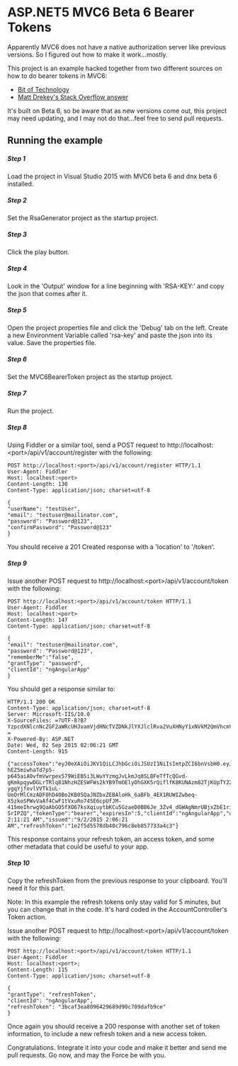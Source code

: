 # ASP.NET5 MVC6 Beta 6 Bearer Tokens

Apparently MVC6 does not have a native authorization server like previous versions. So I figured out how to make it work...mostly.

This project is an example hacked together from two different sources on how to do bearer tokens in MVC6:

* [Bit of Technology][bitoftech]
* [Matt Drekey's Stack Overflow answer][drekey]

It's built on Beta 6, so be aware that as new versions come out, this project may need updating, and I may not do that...feel free to send pull requests.

## Running the example

##### Step 1
Load the project in Visual Studio 2015 with MVC6 beta 6 and dnx beta 6 installed.

##### Step 2
Set the RsaGenerator project as the startup project.

##### Step 3
Click the play button.

##### Step 4
Look in the 'Output' window for a line beginning with 'RSA-KEY:' and copy the json that comes after it.

##### Step 5
Open the project properties file and click the 'Debug' tab on the left. Create a new Environment Variable called 'rsa-key' and paste the json into its value. Save the properties file.

##### Step 6
Set the MVC6BearerToken project as the startup project.

##### Step 7
Run the project.

##### Step 8
Using Fiddler or a similar tool, send a POST request to http://localhost:&lt;port&gt;/api/v1/account/register with the following:

```
POST http://localhost:<port>/api/v1/account/register HTTP/1.1
User-Agent: Fiddler
Host: localhost:<port>
Content-Length: 130
Content-Type: application/json; charset=utf-8

{
"userName": "testUser",
"email": "testuser@mailinator.com",
"password": "Password@123",
"confirmPassword": "Password@123"
}
```

You should receive a 201 Created response with a 'location' to '/token'.

##### Step 9
Issue another POST request to http://localhost:&lt;port&gt;/api/v1/account/token with the following:

```
POST http://localhost:<port>/api/v1/account/token HTTP/1.1
User-Agent: Fiddler
Host: localhost:<port>
Content-Length: 147
Content-Type: application/json; charset=utf-8

{
"email": "testuser@mailinator.com",
"password": "Password@123",
"rememberMe":"false",
"grantType": "password",
"clientId": "ngAngularApp"
}
```

You should get a response similar to:

```
HTTP/1.1 200 OK
Content-Type: application/json; charset=utf-8
Server: Microsoft-IIS/10.0
X-SourceFiles: =?UTF-8?B?YzpcdXNlcnNcZGF2aWRcUHJvamVjdHNcTVZDNkJlYXJlclRva2VuXHNyY1xNVkM2QmVhcmVyVG9rZW5cd3d3cm9vdFxhcGlcdjFcYWNjb3VudFx0b2tlbg==?=
X-Powered-By: ASP.NET
Date: Wed, 02 Sep 2015 02:06:21 GMT
Content-Length: 915

{"accessToken":"eyJ0eXAiOiJKV1QiLCJhbGciOiJSUzI1NiIsImtpZCI6bnVsbH0.eyJuYW1laWQiOiIxYzhjY2E3Mi05MjQxLTRiYjItOGUyZC0yYmY0N2RlYzc2Y2YiLCJ1bmlxdWVfbmFtZSI6InRlc3RVc2VyIiwiQXNwTmV0LklkZW50aXR5LlNlY3VyaXR5U3RhbXAiOiIxMTc2ZjU4NS05ZDIzLTQ4ZmQtYmM5NS02NjFjZThlMjY1NWYiLCJpc3MiOiJteWJlYXJlcnRva2VuYXBpIiwiYXVkIjoibXliZWFyZXJ0b2tlbmFwaSIsImV4cCI6MTQ0MTE2MzE4MSwibmJmIjoxNDQxMTU5NTgxfQ.Gr-hEZ5miwhaTd7p5-p645aiA0vfmVwrpex579WiEB5i3LWuYYzmgJvLkmJq8SLBFeTfTcQGvd-gKmkpqywDGLrTRlq81NhzHZESWFWs2kYB9TmOElyOhGXK5rQiflfK8KUNAzm82TjKUpTY22Y-ygqYjfovlVVTk1uL-UeOrMlCmzADF0hD40Bo2KB05QaJNZbxZEBAloHk_6aBFb_4EX1RUWIZwbeq-X5zkoSPWvVaAf4CwF1tVxuRo745E6cpUfJM-415meIhrwg9QaAbGO5fXO67ksXqiuytbKCu5GzaeD0BB6Je_3Zv4_dGWAgNmrUBjxZbE1riwjT-SrIPZQ","tokenType":"bearer","expiresIn":5,"clientId":"ngAngularApp","userName":"testUser","expires":"9/2/2015 2:11:21 AM","issued":"9/2/2015 2:06:21 AM","refreshToken":"1e2f5d5578db40c796c8eb857733a4c3"}
```

This response contains your refresh token, an access token,
and some other metadata that could be useful to your app.

##### Step 10
Copy the refreshToken from the previous response to your clipboard. You'll need it for this part.

Note: In this example the refresh tokens only stay valid for 5 minutes, but you can change that in the code. It's hard coded in the AccountController's Token action.

Issue another POST request to http://localhost:&lt;port&gt;/api/v1/account/token with the following:

```
POST http://localhost:<port>/api/v1/account/token HTTP/1.1
User-Agent: Fiddler
Host: localhost:<port>;
Content-Length: 115
Content-Type: application/json; charset=utf-8

{
"grantType": "refreshToken",
"clientId": "ngAngularApp",
"refreshToken": "3bcaf3ea8096429689d90c709dafb9ce"
}
```

Once again you should receive a 200 response with another set of token information, to include a new refresh token and a new access token.

Congratulations. Integrate it into your code and make it better and send me pull requests. Go now, and may the Force be with you.

[bitoftech]: http://bitoftech.net/2014/06/01/token-based-authentication-asp-net-web-api-2-owin-asp-net-identity/ "Bit of Technology: Token Based Authentication using ASP.NET Web API 2, Owin, and Identity"

[drekey]: http://stackoverflow.com/a/29698502/2371653 "Matt Drekey's answer"
